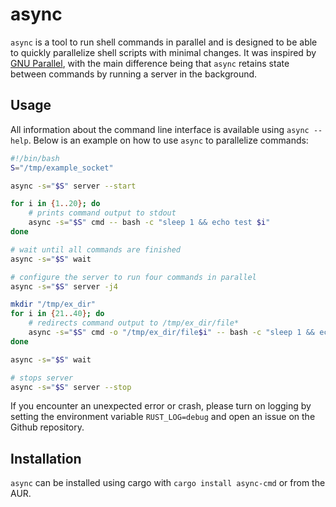 # async

`async` is a tool to run shell commands in parallel and is designed to be able to quickly parallelize shell scripts with minimal changes.
It was inspired by [GNU Parallel](https://www.gnu.org/software/parallel/), with the main difference being that `async` retains state between commands by running a server in the background.


## Usage

All information about the command line interface is available using `async --help`. Below is an example on how to use `async` to parallelize commands:

```bash
#!/bin/bash
S="/tmp/example_socket"

async -s="$S" server --start

for i in {1..20}; do
    # prints command output to stdout
    async -s="$S" cmd -- bash -c "sleep 1 && echo test $i"
done

# wait until all commands are finished
async -s="$S" wait

# configure the server to run four commands in parallel
async -s="$S" server -j4

mkdir "/tmp/ex_dir"
for i in {21..40}; do
    # redirects command output to /tmp/ex_dir/file*
    async -s="$S" cmd -o "/tmp/ex_dir/file$i" -- bash -c "sleep 1 && echo test $i"
done

async -s="$S" wait

# stops server
async -s="$S" server --stop
```

If you encounter an unexpected error or crash, please turn on logging by setting the environment variable `RUST_LOG=debug` and open an issue on the Github repository.


## Installation

`async` can be installed using cargo with `cargo install async-cmd` or from the AUR.
